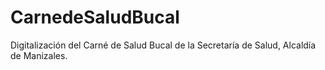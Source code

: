 # CarnedeSaludBucal
Digitalización del Carné de Salud Bucal de la Secretaría de Salud, Alcaldía de Manizales.
